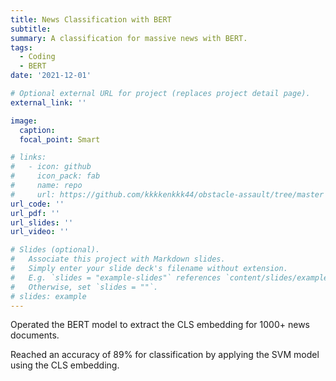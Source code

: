 ```yaml
---
title: News Classification with BERT
subtitle: 
summary: A classification for massive news with BERT.
tags:
  - Coding
  - BERT
date: '2021-12-01'

# Optional external URL for project (replaces project detail page).
external_link: ''

image:
  caption: 
  focal_point: Smart

# links:
#   - icon: github
#     icon_pack: fab
#     name: repo
#     url: https://github.com/kkkkenkkk44/obstacle-assault/tree/master
url_code: ''
url_pdf: ''
url_slides: ''
url_video: ''

# Slides (optional).
#   Associate this project with Markdown slides.
#   Simply enter your slide deck's filename without extension.
#   E.g. `slides = "example-slides"` references `content/slides/example-slides.md`.
#   Otherwise, set `slides = ""`.
# slides: example
---
```


Operated the BERT model to extract the CLS embedding for 1000+ news documents.

Reached an accuracy of 89% for classification by applying the SVM model using the CLS embedding.